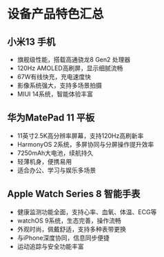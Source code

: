 # 设备产品特色汇总

## 小米13 手机
- 旗舰级性能，搭载高通骁龙8 Gen2 处理器
- 120Hz AMOLED高刷屏，显示细腻流畅
- 67W有线快充，充电速度快
- 影像系统强大，支持多场景拍摄
- MIUI 14系统，智能体验丰富

## 华为MatePad 11 平板
- 11英寸2.5K高分辨率屏幕，支持120Hz高刷新率
- HarmonyOS 2系统，多屏协同与分屏操作提升效率
- 7250mAh大电池，续航持久
- 轻薄机身，便携易用
- 适合办公、学习与娱乐多场景

## Apple Watch Series 8 智能手表
- 健康监测功能全面，支持心率、血氧、体温、ECG等
- watchOS 9系统，生态完善，操作流畅
- 外观时尚，佩戴舒适，支持多种表带更换
- 与iPhone深度协同，信息同步便捷
- 运动追踪与安全功能丰富
